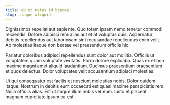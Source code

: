 ```yaml
---
title: ab et natus id beatae
slug: itaque aliquid
---
```


Dignissimos repellat aut sapiente. Quo totam ipsam nemo tenetur commodi reiciendis. Dolore adipisci rem alias aut et at voluptas quis. Aspernatur debitis repellendus aut laboriosam sint recusandae repellendus enim velit. Ab molestias itaque non beatae vel praesentium officiis hic.

Pariatur doloribus adipisci repellendus sunt dolor aut mollitia. Officiis ut voluptatem quam voluptate veritatis. Porro dolore explicabo. Quas ex et non maxime magni amet aliquid laudantium. Ducimus praesentium praesentium et quos delectus. Dolor voluptates velit accusantium adipisci molestias.

Ut qui consequatur est facilis et nesciunt molestias nobis. Dolor quidem itaque. Nostrum in debitis eum occaecati est quasi maxime perspiciatis rem. Nulla officiis alias. Est ut itaque illum nobis vel eum. Iusto et placeat magnam cupiditate ipsum ea est.
